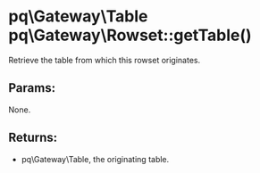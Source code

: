 # pq\Gateway\Table pq\Gateway\Rowset::getTable()

Retrieve the table from which this rowset originates.

## Params:

None.

## Returns:

* pq\Gateway\Table, the originating table.
